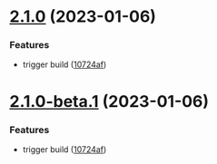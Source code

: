 # [2.1.0](https://github.com/mcoypaco/weather/compare/v2.0.0...v2.1.0) (2023-01-06)


### Features

* trigger build ([10724af](https://github.com/mcoypaco/weather/commit/10724afd2665c130aa010f4715b4f186993c8f77))

# [2.1.0-beta.1](https://github.com/mcoypaco/weather/compare/v2.0.0...v2.1.0-beta.1) (2023-01-06)


### Features

* trigger build ([10724af](https://github.com/mcoypaco/weather/commit/10724afd2665c130aa010f4715b4f186993c8f77))
